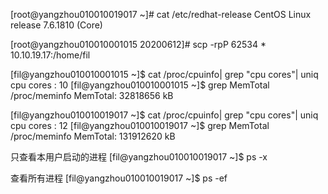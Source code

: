 
[root@yangzhou010010019017 ~]# cat /etc/redhat-release
CentOS Linux release 7.6.1810 (Core)



[root@yangzhou010010001015 20200612]# scp -rpP 62534 * 10.10.19.17:/home/fil


[fil@yangzhou010010001015 ~]$ cat /proc/cpuinfo| grep "cpu cores"| uniq
cpu cores	: 10
[fil@yangzhou010010001015 ~]$ grep MemTotal /proc/meminfo
MemTotal:       32818656 kB

[fil@yangzhou010010019017 ~]$ cat /proc/cpuinfo| grep "cpu cores"| uniq
cpu cores	: 12
[fil@yangzhou010010019017 ~]$  grep MemTotal /proc/meminfo
MemTotal:       131912620 kB


只查看本用户启动的进程
[fil@yangzhou010010019017 ~]$ ps -x


查看所有进程
[fil@yangzhou010010019017 ~]$ ps -ef